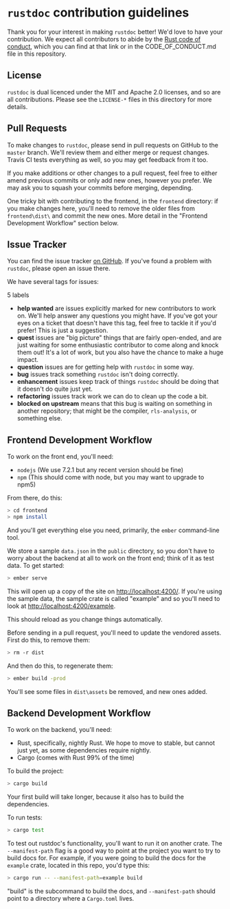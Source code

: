 # `rustdoc` contribution guidelines

Thank you for your interest in making `rustdoc` better! We'd love to have your
contribution. We expect all contributors to abide by the [Rust code of
conduct](https://www.rust-lang.org/en-US/conduct.html), which you can find at
that link or in the CODE_OF_CONDUCT.md file in this repository.

## License

`rustdoc` is dual licenced under the MIT and Apache 2.0 licenses, and so are all
contributions. Please see the `LICENSE-*` files in this directory for more
details.

## Pull Requests

To make changes to `rustdoc`, please send in pull requests on GitHub to the
`master` branch. We'll review them and either merge or request changes. Travis
CI tests everything as well, so you may get feedback from it too.

If you make additions or other changes to a pull request, feel free to either amend
previous commits or only add new ones, however you prefer. We may ask you to squash
your commits before merging, depending.

One tricky bit with contributing to the frontend, in the `frontend` directory:
if you make changes here, you'll need to remove the older files from
`frontend\dist\` and commit the new ones. More detail in the "Frontend
Development Workflow" section below.


## Issue Tracker

You can find the issue tracker [on
GitHub](https://github.com/steveklabnik/rustdoc/issues). If you've found a problem with
`rustdoc`, please open an issue there.

We have several tags for issues:

 5 labels

* **help wanted** are issues explicitly marked for new contributors to work on.
  We'll help answer any questions you might have. If you've got your eyes on a
  ticket that doesn't have this tag, feel free to tackle it if you'd prefer!
  This is just a suggestion.
* **quest** issues are "big picture" things that are fairly open-ended, and are
  just waiting for some enthusiastic contributor to come along and knock them
  out! It's a lot of work, but you also have the chance to make a huge impact.
* **question** issues are for getting help with `rustdoc` in some way.
* **bug** issues track something `rustdoc` isn't doing correctly.
* **enhancement** issues keep track of things `rustdoc` should be doing that it
  doesn't do quite just yet.
* **refactoring** issues track work we can do to clean up the code a bit.
* **blocked on upstream** means that this bug is waiting on something in another
  repository; that might be the compiler, `rls-analysis`, or something else.

## Frontend Development Workflow

To work on the front end, you'll need:

* `nodejs` (We use 7.2.1 but any recent version should be fine)
* `npm` (This should come with node, but you may want to upgrade to npm5)

From there, do this:

```bash
> cd frontend
> npm install
```

And you'll get everything else you need, primarily, the `ember` command-line
tool.

We store a sample `data.json` in the `public` directory, so you don't have to worry
about the backend at all to work on the front end; think of it as test data. To
get started:

```bash
> ember serve
```

This will open up a copy of the site on [http://localhost:4200/](http://localhost:4200/).
If you're using the sample data, the sample crate is called "example" and so you'll need
to look at [http://localhost:4200/example](http://localhost:4200/example).

This should reload as you change things automatically.

Before sending in a pull request, you'll need to update the vendored assets. First do
this, to remove them:

```bash
> rm -r dist
```

And then do this, to regenerate them:

```bash
> ember build -prod
```

You'll see some files in `dist\assets` be removed, and new ones added.

## Backend Development Workflow

To work on the backend, you'll need:

* Rust, specifically, nightly Rust. We hope to move to stable, but cannot just
  yet, as some dependencies require nightly.
* Cargo (comes with Rust 99% of the time)

To build the project:

```bash
> cargo build
```

Your first build will take longer, because it also has to build the
dependencies.

To run tests:

```bash
> cargo test
```

To test out rustdoc's functionality, you'll want to run it on another crate.
The `--manifest-path` flag is a good way to point at the project you want to
try to build docs for. For example, if you were going to build the docs for
the `example` crate, located in this repo, you'd type this:

```bash
> cargo run -- --manifest-path=example build
```

"build" is the subcommand to build the docs, and `--manifest-path` should point
to a directory where a `Cargo.toml` lives.
